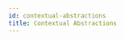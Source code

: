 ```yaml
---
id: contextual-abstractions
title: Contextual Abstractions
---
```


```scala mdoc:file:incompat-3.0/type-of-implicit-def/README.md
```

```scala mdoc:file:incompat-3.0/implicit-view/README.md
```

```scala mdoc:file:incompat-3.0/view-bound/README.md
```

```scala mdoc:file:incompat-3.0/ambiguous-conversion/README.md
```